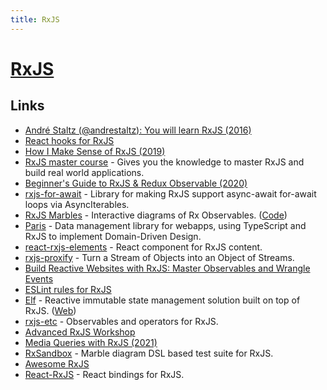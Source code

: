 ```yaml
---
title: RxJS
---
```


# [RxJS](https://github.com/ReactiveX/rxjs)

## Links

- [André Staltz (@andrestaltz): You will learn RxJS (2016)](https://www.youtube.com/watch?v=uQ1zhJHclvs)
- [React hooks for RxJS](https://github.com/LeetCode-OpenSource/rxjs-hooks)
- [How I Make Sense of RxJS (2019)](https://dev.to/laurieontech/how-i-make-sense-of-rxjs-5d3g)
- [RxJS master course](https://ultimatecourses.com/courses/rxjs) - Gives you the knowledge to master RxJS and build real world applications.
- [Beginner's Guide to RxJS & Redux Observable (2020)](https://www.freecodecamp.org/news/beginners-guide-to-rxjs-redux-observables/)
- [rxjs-for-await](https://github.com/benlesh/rxjs-for-await) - Library for making RxJS support async-await for-await loops via AsyncIterables.
- [RxJS Marbles](https://rxmarbles.com/) - Interactive diagrams of Rx Observables. ([Code](https://github.com/staltz/rxmarbles))
- [Paris](https://github.com/microsoft/paris) - Data management library for webapps, using TypeScript and RxJS to implement Domain-Driven Design.
- [react-rxjs-elements](https://github.com/kosich/react-rxjs-elements) - React component for RxJS content.
- [rxjs-proxify](https://github.com/kosich/rxjs-proxify) - Turn a Stream of Objects into an Object of Streams.
- [Build Reactive Websites with RxJS: Master Observables and Wrangle Events](https://pragprog.com/titles/rkrxjs/build-reactive-websites-with-rxjs/)
- [ESLint rules for RxJS](https://github.com/cartant/eslint-plugin-rxjs)
- [Elf](https://github.com/ngneat/elf) - Reactive immutable state management solution built on top of RxJS. ([Web](https://ngneat.github.io/elf/))
- [rxjs-etc](https://github.com/cartant/rxjs-etc) - Observables and operators for RxJS.
- [Advanced RxJS Workshop](https://github.com/blove/advanced-rxjs)
- [Media Queries with RxJS (2021)](https://notiz.dev/blog/media-observable)
- [RxSandbox](https://github.com/kwonoj/rx-sandbox) - Marble diagram DSL based test suite for RxJS.
- [Awesome RxJS](https://github.com/ichpuchtli/awesome-rxjs)
- [React-RxJS](https://github.com/re-rxjs/react-rxjs) - React bindings for RxJS.